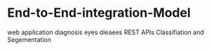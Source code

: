 # End-to-End-integration-Model
web application diagnosis eyes dieaees REST APIs Classifiation and Segementation 
